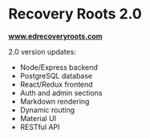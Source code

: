 # Recovery Roots 2.0
__www.edrecoveryroots.com__

2.0 version updates:
- Node/Express backend
- PostgreSQL database
- React/Redux frontend
- Auth and admin sections
- Markdown rendering
- Dynamic routing
- Material UI
- RESTful API
